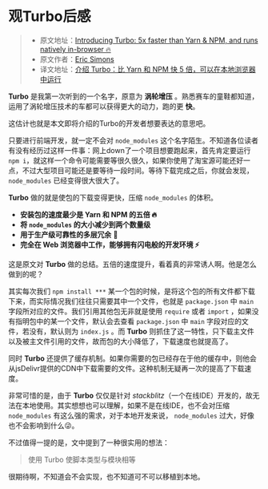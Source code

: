 # 观Turbo后感

> * 原文地址：[Introducing Turbo: 5x faster than Yarn & NPM, and runs natively in-browser 🔥](https://medium.com/@ericsimons/introducing-turbo-5x-faster-than-yarn-npm-and-runs-natively-in-browser-cc2c39715403)
> * 原文作者：[Eric Simons](https://medium.com/@ericsimons?source=post_header_lockup)
> * 译文地址：[介绍 Turbo：比 Yarn 和 NPM 快 5 倍，可以在本地浏览器中运行](https://juejin.im/post/5a35d58ef265da431a434441?utm_source=gold_browser_extension)

**Turbo** 是我第一次听到的一个名字，原意为 **涡轮增压** 。熟悉赛车的童鞋都知道，运用了涡轮增压技术的车都可以获得更大的动力，跑的更 **快**。

这估计也就是本文即将介绍的Turbo的开发者想要表达的意思吧。

只要进行前端开发，就一定不会对 `node_modules` 这个名字陌生。不知道各位读者有没有经历过这样一件事：网上down了一个项目想要跑起来，首先肯定要运行 `npm i`，就这样一个命令可能需要等很久很久，如果你使用了淘宝源可能还好一点，不过大型项目可能还是要等待一段时间。等待下载完成之后，你就会发现， `node_modules` 已经变得很大很大了。

**Turbo** 做的就是使包的下载变得更快，压缩 `node_modules` 的体积。

- **安装包的速度最少是 Yarn 和 NPM 的五倍 🔥**
- **将  `node_modules`  的大小减少到两个数量级**
- **用于生产级可靠性的多层冗余** 💪
- **完全在 Web 浏览器中工作，能够拥有闪电般的开发环境 ⚡️**

这是原文对 **Turbo** 做的总结。五倍的速度提升，看着真的非常诱人啊。他是怎么做到的呢？

其实每次我们 `npm install ***` 某一个包的时候，是将这个包的所有文件都下载下来，而实际情况我们往往只需要其中一个文件，也就是 `package.json` 中 `main` 字段所对应的文件。我们引用其他包无非就是使用 `require` 或者 `import` ，如果没有指明包中的某一个文件，默认会去查看 `package.json` 中 `main` 字段对应的文件，若没有，默认则为 `index.js` 。而 **Turbo** 则抓住了这一特性，只下载主文件以及被主文件引用的文件，故而包的大小降低了，下载速度也就提高了。

同时 **Turbo** 还提供了缓存机制。如果你需要的包已经存在于他的缓存中，则他会从jsDelivr提供的CDN中下载需要的文件。这种机制无疑再一次的提高了下载速度。

非常可惜的是，由于 **Turbo** 仅仅是针对 *stackblitz*（一个在线IDE）开发的，故无法在本地使用。其实想想也可以理解，如果不是在线IDE，也不会对压缩 `node_modules` 有这么强的需求，对于本地开发来说， `node_modules` 过大，好像也不会影响到什么😜。

不过值得一提的是，文中提到了一种很实用的想法：
> 使用 Turbo 使脚本类型与模块相等

很期待啊，不知道会不会实现，也不知道可不可以移植到本地。